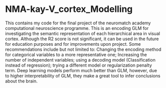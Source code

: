 # NMA-kay-V_cortex_Modelling
This contains my code for the final project of the neuromatch academy computational neuroscience programme.
This is an encoding GLM for investigating the semantic representation of each hierarchical area in visual cortex. Although the R2 score is not significant, it can be used in the future for education purposes and for improvements upon project. Some recommendations include but not limited to: Changing the encoding method for categorical variables to a more representative one; Increasing the number of independent variables; using a decoding model (Classification instead of regression); trying a different model or regularization penalty term. Deep learning models perform much better than GLM, however, due to higher interpretability of GLM, they make a great tool to infer conclusions about the brain.

